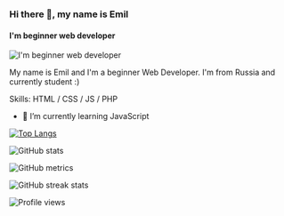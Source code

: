 ### Hi there 👋, my name is Emil
#### I'm beginner web developer
![I'm beginner web developer](https://arturssmirnovs.github.io/github-profile-readme-generator/images/banner.png)

My name is Emil and I'm a beginner Web Developer. I'm from Russia and currently student :)

Skills: HTML / CSS / JS / PHP

- 🌱 I’m currently learning JavaScript 

[![Top Langs](https://github-readme-stats.vercel.app/api/top-langs/?username=emilburganov)](https://github.com/anuraghazra/github-readme-stats)

![GitHub stats](https://github-readme-stats.vercel.app/api?username=emilburganov&show_icons=true)  

![GitHub metrics](https://metrics.lecoq.io/emilburganov)  

![GitHub streak stats](https://streak-stats.demolab.com/?user=emilburganov)  

![Profile views](https://gpvc.arturio.dev/emilburganov)  
